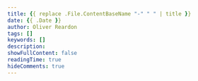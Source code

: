 ```yaml
---
title: {{ replace .File.ContentBaseName "-" " " | title }}
date: {{ .Date }}
author: Oliver Reardon
tags: []
keywords: []
description:
showFullContent: false
readingTime: true
hideComments: true
---
```

